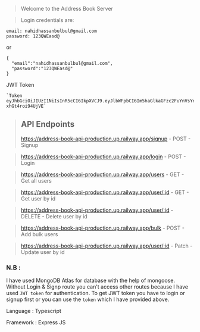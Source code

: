 > Welcome to the Address Book Server

> Login credentials are:

```
email: nahidhassanbulbul@gmail.com
password: 123QWEasd@
```

or

```
{
  "email":"nahidhassanbulbul@gmail.com",
  "password":"123QWEasd@"
}
```

JWT Token

```
`Token eyJhbGciOiJIUzI1NiIsInR5cCI6IkpXVCJ9.eyJlbWFpbCI6Im5haGlkaGFzc2FuYnVsYnVsQGdtYWlsLmNvbSIsImlhdCI6MTY2NTc2OTUyMSwiZXhwIjoxNjY4MzYxNTIxfQ.fhlEApPqB8c3th9ypQTr28xZSl3t-xhGt4roi94UjVE`
```

> ## API Endpoints
>
> https://address-book-api-production.up.railway.app/signup - POST - Signup

> https://address-book-api-production.up.railway.app/login - POST - Login

> https://address-book-api-production.up.railway.app/users - GET - Get all users

> https://address-book-api-production.up.railway.app/user/:id - GET - Get user by id

> https://address-book-api-production.up.railway.app/user/:id - DELETE - Delete user by id

> https://address-book-api-production.up.railway.app/bulk - POST - Add bulk users

> https://address-book-api-production.up.railway.app/user/:id - Patch - Update user by id

### N.B :

I have used MongoDB Atlas for database with the help of mongoose. Without Login & Signp route
you can't access other routes because I have used `JWT token` for authentication.
To get JWT token you have to login or signup first or you can use the `token` which I have provided above.

Language : Typescript

Framework : Express JS
